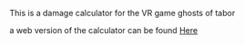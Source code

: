 This is a damage calculator for the VR game ghosts of tabor

a web version of the calculator can be found [Here](yeejree.com/gotcal/damage/)
